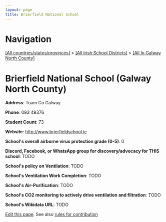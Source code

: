 ```yaml
---
layout: page
title: Brierfield National School
---
```

# Navigation

[[All countries/states/provinces]](../../..) > [[All Irish School Districts]](../..) > [[All In Galway North County]](..)

# Brierfield National School (Galway North County)

**Address**: Tuam Co Galway

**Phone**: 093 49376

**Student Count**: 73

**Website**: <http://www.brierfieldschool.ie>

**School's overall airborne virus protection grade (0-5)**: 0

**Discord, Facebook, or WhatsApp group for discovery/advocacy for THIS school**: TODO

**School's policy on Ventilation**: TODO

**School's Ventilation Work Completion**: TODO

**School's Air-Purification**: TODO

**School's CO2 monitoring to actively drive ventilation and filtration**: TODO

**School's Wikidata URL**: TODO


[Edit this page](https://github.com/ventilate-schools/Ireland/edit/main/./Galway_North_County/Brierfield_National_School.md). See also [rules for contribution](../../../contribution-rules/)